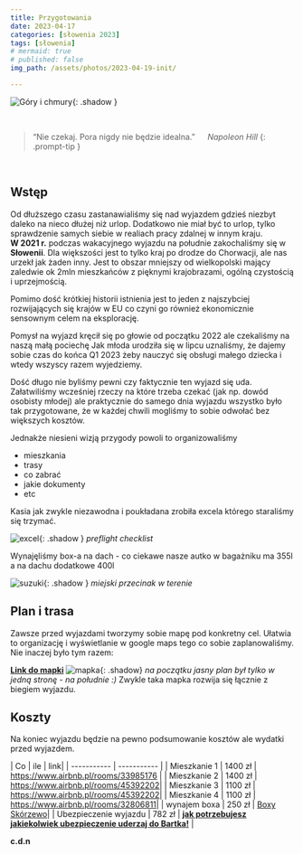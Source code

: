 ```yaml
---
title: Przygotowania
date: 2023-04-17
categories: [słowenia 2023]
tags: [słowenia]
# mermaid: true
# published: false
img_path: /assets/photos/2023-04-19-init/

---
```


![Góry i chmury](bg.jpg){: .shadow }

<br/>

>“Nie czekaj. Pora nigdy nie będzie idealna.”
> &emsp; _Napoleon Hill_
{: .prompt-tip }


<br/>

## Wstęp

Od dłuższego czasu zastanawialiśmy się nad wyjazdem gdzieś niezbyt daleko na nieco dłużej niż urlop. Dodatkowo nie miał być to urlop, tylko sprawdzenie samych siebie w realiach pracy zdalnej w innym kraju.
<br/>
**W 2021 r.** podczas wakacyjnego wyjazdu na południe zakochaliśmy się w **Słowenii**. Dla większości jest to tylko kraj po drodze do Chorwacji, ale nas urzekł jak żaden inny.
Jest to obszar mniejszy od wielkopolski mający zaledwie ok 2mln mieszkańców z pięknymi krajobrazami, ogólną czystością i uprzejmością.


Pomimo dość krótkiej historii istnienia jest to jeden z najszybciej rozwijających się krajów w EU co czyni go również ekonomicznie sensownym celem na eksplorację.

Pomysł na wyjazd kręcił się po głowie od początku 2022 ale czekaliśmy na naszą małą pociechę Jak młoda urodziła się w lipcu uznaliśmy, że dajemy sobie czas do końca Q1 2023 żeby nauczyć się obsługi małego dziecka i wtedy wszyscy razem wyjedziemy.

Dość długo nie byliśmy pewni czy faktycznie ten wyjazd się uda. Załatwiliśmy wcześniej rzeczy na które trzeba czekać (jak np. dowód osobisty młodej) ale praktycznie do samego dnia wyjazdu wszystko było tak przygotowane, że w każdej chwili mogliśmy to sobie odwołać bez większych kosztów. 

Jednakże niesieni wizją przygody powoli to organizowaliśmy
- mieszkania 
- trasy
- co zabrać
- jakie dokumenty
- etc

Kasia jak zwykle niezawodna i poukładana zrobiła excela którego staraliśmy się trzymać.

![excel](pakowanie_excel.png){: .shadow }
_preflight checklist_

Wynajęliśmy box-a na dach - co ciekawe nasze autko w bagażniku ma 355l a na dachu dodatkowe 400l


![suzuki](car.jpg){: .shadow }
_miejski przecinak w terenie_

## Plan i trasa

Zawsze przed wyjazdami tworzymy sobie mapę pod konkretny cel. Ułatwia to organizację i wyświetlanie w google maps tego co sobie zaplanowaliśmy.
Nie inaczej było tym razem:

[**Link do mapki**](https://www.google.com/maps/d/u/0/edit?mid=1N0pD00R5OlC1UrYky1y1nVZ3xSMfaow&usp=sharing)
![mapka](mapka.jpg){: .shadow}
_na początku jasny plan był tylko w jedną stronę - na południe :)_
Zwykle taka mapka rozwija się łącznie z biegiem wyjazdu.

## Koszty
Na koniec wyjazdu będzie na pewno podsumowanie kosztów ale wydatki przed wyjazdem.

| Co      | ile  | link|
| ----------- | ----------- |
| Mieszkanie 1   | 1400 zł       | <https://www.airbnb.pl/rooms/33985176> |
| Mieszkanie 2   | 1400 zł       | <https://www.airbnb.pl/rooms/45392202>|
| Mieszkanie 3   | 1100 zł       | <https://www.airbnb.pl/rooms/45392202>|
| Mieszkanie 4   | 1100 zł       | <https://www.airbnb.pl/rooms/32806811>|
| wynajem boxa   | 250 zł       | [Boxy Skórzewo](https://bit.ly/3Lnegkj)|
| Ubezpieczenie wyjazdu  | 782 zł       | [**jak potrzebujesz jakiekolwiek ubezpieczenie uderzaj do Bartka!**](https://bit.ly/40w2HeU) |



**c.d.n**